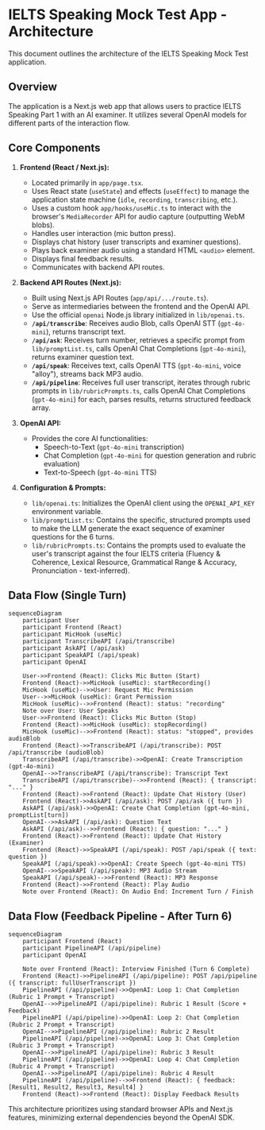 # IELTS Speaking Mock Test App - Architecture

This document outlines the architecture of the IELTS Speaking Mock Test application.

## Overview

The application is a Next.js web app that allows users to practice IELTS Speaking Part 1 with an AI examiner. It utilizes several OpenAI models for different parts of the interaction flow.

## Core Components

1.  **Frontend (React / Next.js):**
    *   Located primarily in `app/page.tsx`.
    *   Uses React state (`useState`) and effects (`useEffect`) to manage the application state machine (`idle`, `recording`, `transcribing`, etc.).
    *   Uses a custom hook `app/hooks/useMic.ts` to interact with the browser's `MediaRecorder` API for audio capture (outputting WebM blobs).
    *   Handles user interaction (mic button press).
    *   Displays chat history (user transcripts and examiner questions).
    *   Plays back examiner audio using a standard HTML `<audio>` element.
    *   Displays final feedback results.
    *   Communicates with backend API routes.

2.  **Backend API Routes (Next.js):**
    *   Built using Next.js API Routes (`app/api/.../route.ts`).
    *   Serve as intermediaries between the frontend and the OpenAI API.
    *   Use the official `openai` Node.js library initialized in `lib/openai.ts`.
    *   **`/api/transcribe`**: Receives audio Blob, calls OpenAI STT (`gpt-4o-mini`), returns transcript text.
    *   **`/api/ask`**: Receives turn number, retrieves a specific prompt from `lib/promptList.ts`, calls OpenAI Chat Completions (`gpt-4o-mini`), returns examiner question text.
    *   **`/api/speak`**: Receives text, calls OpenAI TTS (`gpt-4o-mini`, voice "alloy"), streams back MP3 audio.
    *   **`/api/pipeline`**: Receives full user transcript, iterates through rubric prompts in `lib/rubricPrompts.ts`, calls OpenAI Chat Completions (`gpt-4o-mini`) for each, parses results, returns structured feedback array.

3.  **OpenAI API:**
    *   Provides the core AI functionalities:
        *   Speech-to-Text (`gpt-4o-mini` transcription)
        *   Chat Completion (`gpt-4o-mini` for question generation and rubric evaluation)
        *   Text-to-Speech (`gpt-4o-mini` TTS)

4.  **Configuration & Prompts:**
    *   `lib/openai.ts`: Initializes the OpenAI client using the `OPENAI_API_KEY` environment variable.
    *   `lib/promptList.ts`: Contains the specific, structured prompts used to make the LLM generate the exact sequence of examiner questions for the 6 turns.
    *   `lib/rubricPrompts.ts`: Contains the prompts used to evaluate the user's transcript against the four IELTS criteria (Fluency & Coherence, Lexical Resource, Grammatical Range & Accuracy, Pronunciation - text-inferred).

## Data Flow (Single Turn)

```mermaid
sequenceDiagram
    participant User
    participant Frontend (React)
    participant MicHook (useMic)
    participant TranscribeAPI (/api/transcribe)
    participant AskAPI (/api/ask)
    participant SpeakAPI (/api/speak)
    participant OpenAI

    User->>Frontend (React): Clicks Mic Button (Start)
    Frontend (React)->>MicHook (useMic): startRecording()
    MicHook (useMic)-->>User: Request Mic Permission
    User-->>MicHook (useMic): Grant Permission
    MicHook (useMic)-->>Frontend (React): status: "recording"
    Note over User: User Speaks
    User->>Frontend (React): Clicks Mic Button (Stop)
    Frontend (React)->>MicHook (useMic): stopRecording()
    MicHook (useMic)-->>Frontend (React): status: "stopped", provides audioBlob
    Frontend (React)->>TranscribeAPI (/api/transcribe): POST /api/transcribe (audioBlob)
    TranscribeAPI (/api/transcribe)->>OpenAI: Create Transcription (gpt-4o-mini)
    OpenAI-->>TranscribeAPI (/api/transcribe): Transcript Text
    TranscribeAPI (/api/transcribe)-->>Frontend (React): { transcript: "..." }
    Frontend (React)->>Frontend (React): Update Chat History (User)
    Frontend (React)->>AskAPI (/api/ask): POST /api/ask ({ turn })
    AskAPI (/api/ask)->>OpenAI: Create Chat Completion (gpt-4o-mini, promptList[turn])
    OpenAI-->>AskAPI (/api/ask): Question Text
    AskAPI (/api/ask)-->>Frontend (React): { question: "..." }
    Frontend (React)->>Frontend (React): Update Chat History (Examiner)
    Frontend (React)->>SpeakAPI (/api/speak): POST /api/speak ({ text: question })
    SpeakAPI (/api/speak)->>OpenAI: Create Speech (gpt-4o-mini TTS)
    OpenAI-->>SpeakAPI (/api/speak): MP3 Audio Stream
    SpeakAPI (/api/speak)-->>Frontend (React): MP3 Response
    Frontend (React)->>Frontend (React): Play Audio
    Note over Frontend (React): On Audio End: Increment Turn / Finish
```

## Data Flow (Feedback Pipeline - After Turn 6)

```mermaid
sequenceDiagram
    participant Frontend (React)
    participant PipelineAPI (/api/pipeline)
    participant OpenAI

    Note over Frontend (React): Interview Finished (Turn 6 Complete)
    Frontend (React)->>PipelineAPI (/api/pipeline): POST /api/pipeline ({ transcript: fullUserTranscript })
    PipelineAPI (/api/pipeline)->>OpenAI: Loop 1: Chat Completion (Rubric 1 Prompt + Transcript)
    OpenAI-->>PipelineAPI (/api/pipeline): Rubric 1 Result (Score + Feedback)
    PipelineAPI (/api/pipeline)->>OpenAI: Loop 2: Chat Completion (Rubric 2 Prompt + Transcript)
    OpenAI-->>PipelineAPI (/api/pipeline): Rubric 2 Result
    PipelineAPI (/api/pipeline)->>OpenAI: Loop 3: Chat Completion (Rubric 3 Prompt + Transcript)
    OpenAI-->>PipelineAPI (/api/pipeline): Rubric 3 Result
    PipelineAPI (/api/pipeline)->>OpenAI: Loop 4: Chat Completion (Rubric 4 Prompt + Transcript)
    OpenAI-->>PipelineAPI (/api/pipeline): Rubric 4 Result
    PipelineAPI (/api/pipeline)-->>Frontend (React): { feedback: [Result1, Result2, Result3, Result4] }
    Frontend (React)->>Frontend (React): Display Feedback Results
```

This architecture prioritizes using standard browser APIs and Next.js features, minimizing external dependencies beyond the OpenAI SDK. 